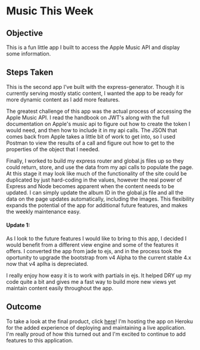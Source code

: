 # Music This Week

## Objective
This is a fun little app I built to access the Apple Music API and display some information.

## Steps Taken
This is the second app I've built with the express-generator. Though it is currently serving mostly static content, I wanted the app to be ready for more dynamic content as I add more features.

The greatest challenge of this app was the actual process of accessing the Apple Music API. I read the handbook on JWT's along with the full documentation on Apple's music api to figure out how to create the token I would need, and then how to include it in my api calls. The JSON that comes back from Apple takes a little bit of work to get into, so I used Postman to view the results of a call and figure out how to get to the properties of the object that I needed.

Finally, I worked to build my express router and global.js files up so they could return, store, and use the data from my api calls to populate the page. At this stage it may look like much of the functionality of the site could be duplicated by just hard-coding in the values, however the real power of Express and Node becomes apparent when the content needs to be updated. I can simply update the album ID in the global.js file and all the data on the page updates automatically, including the images. This flexibility expands the potential of the app for additional future features, and makes the weekly maintenance easy.

#### Update 1:
As I look to the future features I would like to bring to this app, I decided I would benefit from a different view engine and some of the features it offers. I converted the app from jade to ejs, and in the process took the oportunity to upgrade the bootstrap from v4 Alpha to the current stable 4.x now that v4 aplha is depreciated.

I really enjoy how easy it is to work with partials in ejs. It helped DRY up my code quite a bit and gives me a fast way to build more new views yet maintain content easily throughout the app.

## Outcome
To take a look at the final product, click [here](https://music-this-week.herokuapp.com/)! I'm hosting the app on Heroku for the added experience of deploying and maintaining a live application. I'm really proud of how this turned out and I'm excited to continue to add features to this application.
